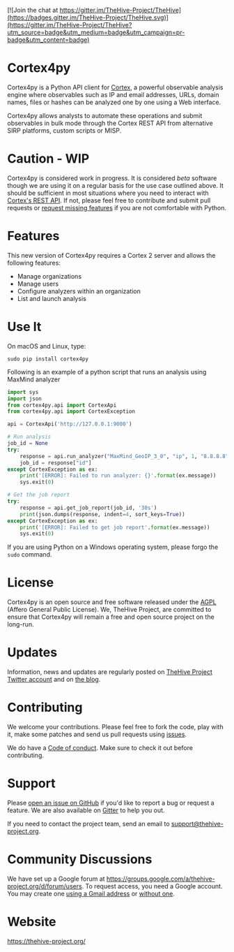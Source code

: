 [![Join the chat at https://gitter.im/TheHive-Project/TheHive](https://badges.gitter.im/TheHive-Project/TheHive.svg)](https://gitter.im/TheHive-Project/TheHive?utm_source=badge&utm_medium=badge&utm_campaign=pr-badge&utm_content=badge)


# Cortex4py
Cortex4py is a Python API client for [Cortex](https://thehive-project.org/), a powerful observable analysis engine where observables such as IP and email addresses, URLs, domain names, files or hashes can be analyzed one by one using a Web interface.

Cortex4py allows analysts to automate these operations and submit observables in bulk mode through the Cortex REST API from alternative SIRP platforms, custom scripts or MISP.

# Caution - WIP
Cortex4py is considered work in progress. It is considered *beta* software though we are using it on a regular basis for the use case outlined above. It should be sufficient in most situations where you need to interact with [Cortex's REST API](https://github.com/CERT-BDF/CortexDocs/blob/master/api/README.md). If not, please feel free to contribute and submit pull requests or [request missing features](https://github.com/CERT-BDF/Cortex4py/issues/new) if you are not comfortable with Python.

# Features
This new version of Cortex4py requires a Cortex 2 server and allows the following features:
- Manage organizations
- Manage users
- Configure analyzers within an organization
- List and launch analysis

# Use It
On macOS and Linux, type:
```
sudo pip install cortex4py
```

Following is an example of a python script that runs an analysis using MaxMind analyzer

```python
import sys
import json
from cortex4py.api import CortexApi
from cortex4py.api import CortexException

api = CortexApi('http://127.0.0.1:9000')

# Run analysis
job_id = None
try:
    response = api.run_analyzer("MaxMind_GeoIP_3_0", "ip", 1, "8.8.8.8")
    job_id = response["id"]
except CortexException as ex:
    print('[ERROR]: Failed to run analyzer: {}'.format(ex.message))
    sys.exit(0)

# Get the job report
try:
    response = api.get_job_report(job_id, '30s')
    print(json.dumps(response, indent=4, sort_keys=True))
except CortexException as ex:
    print('[ERROR]: Failed to get job report'.format(ex.message))
    sys.exit(0)
```

If you are using Python on a Windows operating system, please forgo the `sudo` command.

# License
Cortex4py is an open source and free software released under the [AGPL](https://github.com/CERT-BDF/Cortex4py/blob/master/LICENSE) (Affero General Public License). We, TheHive Project, are committed to ensure that Cortex4py will remain a free and open source project on the long-run.

# Updates
Information, news and updates are regularly posted on [TheHive Project Twitter account](https://twitter.com/thehive_project) and on [the blog](https://blog.thehive-project.org/).

# Contributing
We welcome your contributions. Please feel free to fork the code, play with it, make some patches and send us pull requests using [issues](https://github.com/CERT-BDF/Cortex4py/issues).

We do have a [Code of conduct](code_of_conduct.md). Make sure to check it out before contributing.

# Support
Please [open an issue on GitHub](https://github.com/CERT-BDF/Cortex4py/issues/new) if you'd like to report a bug or request a feature. We are also available on [Gitter](https://gitter.im/TheHive-Project/TheHive) to help you out.

If you need to contact the project team, send an email to <support@thehive-project.org>.

# Community Discussions
We have set up a Google forum at <https://groups.google.com/a/thehive-project.org/d/forum/users>. To request access, you need a Google account. You may create one [using a Gmail address](https://accounts.google.com/SignUp?hl=en) or [without one](https://accounts.google.com/SignUpWithoutGmail?hl=en).

# Website
<https://thehive-project.org/>
